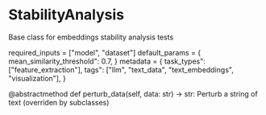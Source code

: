 # StabilityAnalysis

Base class for embeddings stability analysis tests

required_inputs = ["model", "dataset"]
default_params = {
mean_similarity_threshold": 0.7,
}
metadata = {
task_types": ["feature_extraction"],
tags": ["llm", "text_data", "text_embeddings", "visualization"],
}

@abstractmethod
def perturb_data(self, data: str) -> str:
Perturb a string of text (overriden by subclasses)